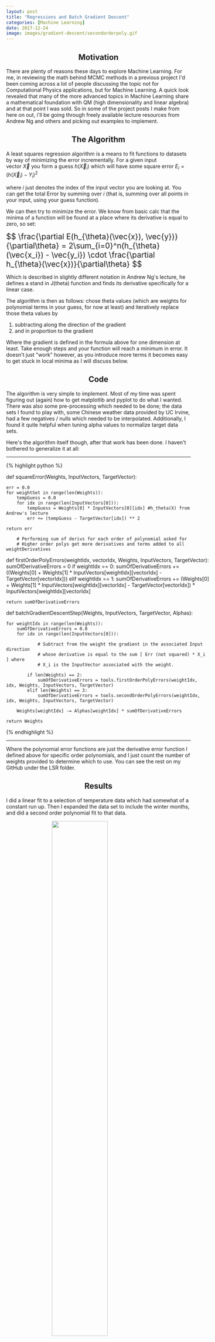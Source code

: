 ```yaml
---
layout: post
title: "Regressions and Batch Gradient Descent"
categories: [Machine Learning]
date: 2017-12-24
image: images/gradient-descent/secondorderpoly.gif
---
```


<script type="text/x-mathjax-config">
MathJax.Hub.Config({
  CommonHTML: { scale: 150 },
  tex2jax: {inlineMath: [['$','$'], ['\\(','\\)']]}
});
</script>
<script type="text/javascript" async
src="https://cdnjs.cloudflare.com/ajax/libs/mathjax/2.7.0/MathJax.js?config=TeX-AMS-MML_HTMLorMML" type="text/javascript"></script>

<h2 align="center">Motivation</h2>

There are plenty of reasons these days to explore Machine Learning. For me, in reviewing the math behind MCMC methods in a previous project I'd been coming across a lot of people discussing the topic not for Computational Physics applications, but for Machine Learning. A quick look revealed that many of the more advanced topics in Machine Learning share a mathematical foundation with QM (high dimensionality and linear algebra) and at that point I was sold. So in some of the project posts I make from here on out, i'll be going through freely available lecture resources from Andrew Ng and others and picking out examples to implement.

<h2 align="center">The Algorithm</h2>

A least squares regression algorithm is a means to fit functions to datasets by way of minimizing the error incrementally. For a given input vector $\vec{X}$ you form a guess $h(\vec{X}_i)$ which will have some square error $E_i = (h(\vec{X}_i) - Y_i)^2$

where $i$ just denotes the index of the input vector you are looking at. You can get the total Error by summing over $i$ (that is, summing over all points in your input, using your guess function).

We can then try to minimize the error. We know from basic calc that the minima of a function will be found at a place where its derivative is equal to zero, so set:

<div style="font-size: 150%;">
	$$ \frac{\partial E(h_{\theta}(\vec{x}), \vec{y})}{\partial\theta} = 2\sum_{i=0}^n(h_{\theta}(\vec{x_i}) - \vec{y_i}) \cdot \frac{\partial h_{\theta}(\vec{x})}{\partial\theta} $$
</div>

Which is described in slightly different notation in Andrew Ng's lecture, he defines a stand in J(theta) function and finds its derivative specifically for a linear case.

The algorithm is then as follows: chose theta values (which are weights for polynomial terms in your guess, for now at least) and iteratively replace those theta values by

1) subtracting along the direction of the gradient
2) and in proportion to the gradient 

Where the gradient is defined in the formula above for one dimension at least. Take enough steps and your function will reach a minimum in error. It doesn't just "work" however, as you introduce more terms it becomes easy to get stuck in local minima as I will discuss below.

<h2 align="center">Code</h2>

The algorithm is very simple to implement. Most of my time was spent figuring out (again) how to get matplotlib and pyplot to do what I wanted. There was also some pre-processing which needed to be done; the data sets I found to play with, some Chinese weather data provided by UC Irvine, had a few negatives / nulls which needed to be interpolated. Additionally, I found it quite helpful when tuning alpha values to normalize target data sets.

Here's the algorithm itself though, after that work has been done. I haven't bothered to generalize it at all:

<hr>
<div style="width:110%">

{% highlight python %}

def squareError(Weights, InputVectors, TargetVector):

	err = 0.0
	for weightSet in range(len(Weights)):
		tempGuess = 0.0
		for idx in range(len(InputVectors[0])):
			tempGuess = Weights[0] * InputVectors[0][idx] #h_theta(X) from Andrew's lecture
			err += (tempGuess - TargetVector[idx]) ** 2

	return err

		# Performing sum of derivs for each order of polynomial asked for
		# Higher order polys get more derivatives and terms added to all weightDerivatives

def firstOrderPolyErrors(weightIdx, vectorIdx, Weights, InputVectors, TargetVector):
	sumOfDerivativeErrors = 0
	if weightIdx == 0:
		sumOfDerivativeErrors += ((Weights[0] + Weights[1] * InputVectors[weightIdx][vectorIdx] - TargetVector[vectorIdx]))
	elif weightIdx == 1:
		sumOfDerivativeErrors += (Weights[0] + Weights[1] * InputVectors[weightIdx][vectorIdx] - TargetVector[vectorIdx]) * InputVectors[weightIdx][vectorIdx]

	return sumOfDerivativeErrors

def batchGradientDescentStep(Weights, InputVectors, TargetVector, Alphas):

	for weightIdx in range(len(Weights)):
		sumOfDerivativeErrors = 0.0
		for idx in range(len(InputVectors[0])):

				# Subtract from the weight the gradient in the associated Input direction
				# whose derivative is equal to the sum [ Err (not squared) * X_i ] where
				# X_i is the InputVector associated with the weight.

			if len(Weights) == 2:
				sumOfDerivativeErrors = tools.firstOrderPolyErrors(weightIdx, idx, Weights, InputVectors, TargetVector)
			elif len(Weights) == 3:
				sumOfDerivativeErrors = tools.secondOrderPolyErrors(weightIdx, idx, Weights, InputVectors, TargetVector)

		Weights[weightIdx] -= Alphas[weightIdx] * sumOfDerivativeErrors

	return Weights

{% endhighlight %}

</div>
<hr>

Where the polynomial error functions are just the derivative error function I defined above for specific order polynomials, and I just count the number of weights provided to determine which to use. You can see the rest on my GitHub under the LSR folder.

<h2 align="center">Results</h2>

I did a linear fit to a selection of temperature data which had somewhat of a constant run up. Then I expanded the data set to include the winter months, and did a second order polynomial fit to that data.

<figure>
	<img src="{{site.baseurl}}/images/gradient-descent/newlsr.gif" style="padding-bottom:0.5em; width:60%; margin-left:auto; margin-right:auto; display:block;" />
	<figcaption style="text-align:center;">Linear regression on the first ~half of a years worth of data</figcaption>
</figure>

There were some things which I hadn't thought of while taking notes from the online lectures. For one, the regression rates for different weights need to be different, very different in fact. In general it seems to me that lower order terms should be 'learned' faster than higher order, so that the general location of the proper minima is found. With a quick linear rate for example, the above regression got stuck with a constant offset around zero, as the line quickly found a slope intersecting the data and locking the constant weight from moving, as doing so would increase error (even though there would be a better solution found by doing so)

After working on an MCMC application  using randomness and Markov chains with detail balance I know a more probabilistic approach could potentially make quick work of all this alpha parameter tuning, and get rid of the local minima problem entirely. I'll hold off for now however.

<figure>
	<img src="{{site.baseurl}}/images/gradient-descent/secondorderpoly.gif" style="padding-bottom:0.5em; width:60%; margin-left:auto; margin-right:auto; display:block;" />
	<figcaption style="text-align:center;">I realized that I normalized the temperature data after making the gif . . . you get the idea though</figcaption>
</figure>

<h2 align="center">References</h2>

I'm cross referencing quite a few resources while I get into this subject, but the core resources are lectures provided online. For this particular post:

- The first of Andrew Ng's lectures on Machine Learning, provided by Stanford:

	- Lecture 1: <a href="https://www.youtube.com/watch?v=UzxYlbK2c7E&list=PLA89DCFA6ADACE599&index=1" target="_blank">Introduction</a>

	- Lecture 2: <a href="https://www.youtube.com/watch?v=5u4G23_OohI&list=PLA89DCFA6ADACE599&index=2" target="_blank">linear regression, gradient descent</a>

- The third of Yaser Abu-Mostafa's lectures, provided by CalTech:

	- Lecture 3: <a href="https://www.youtube.com/watch?v=FIbVs5GbBlQ&index=3&list=PLD63A284B7615313A" target="_blank">The Linear Model</a>

- Data from <a href="http://archive.ics.uci.edu/ml/index.php" target="_blank">UC Irvine's machine learning repository</a>

- The code for these regressions <a href="https://github.com/Hobbes1/MachineLearningProjects/tree/464d9dd47d9d2ab7ba62cfc863c1eb4c0d99b360/1_LSR" target="_blank">on my GitHub in the LSR folder</a>

